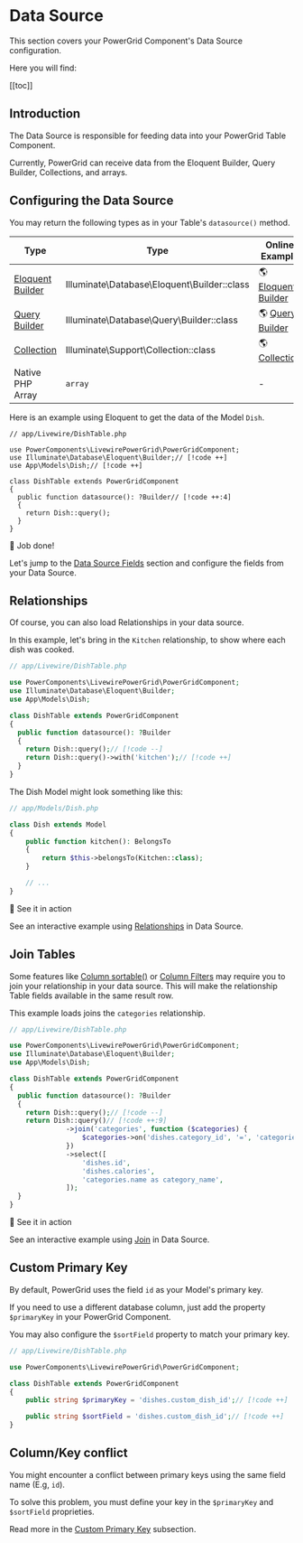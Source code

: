 # Data Source

This section covers your PowerGrid Component's Data Source configuration.

Here you will find:

[[toc]]

## Introduction

The Data Source is responsible for feeding data into your PowerGrid Table Component.

Currently, PowerGrid can receive data from the Eloquent Builder, Query Builder, Collections, and arrays.

## Configuring the Data Source

You may return the following types as in your Table's `datasource()` method.

| Type      | Type                                         | Online Example                                                       |
| ---------------- | -------------------------------------------- | -------------------------------------------------------------------- |
| [Eloquent Builder](https://laravel.com/docs/eloquent) | Illuminate\Database\Eloquent\Builder::class | 🌎 [Eloquent Builder](https://demo.livewire-powergrid.com/examples/datasource-relationship) |
| [Query Builder](https://laravel.com/docs/queries)    | Illuminate\Database\Query\Builder::class    | 🌎 [Query Builder](https://demo.livewire-powergrid.com/examples/datasource-query-builder)   |
| [Collection](https://laravel.com/docs/collections)       | Illuminate\Support\Collection::class        | 🌎 [Collection](https://demo.livewire-powergrid.com/examples/datasource-collection)         |
| Native PHP Array | `array`                                        | -                                                                    |

Here is an example using Eloquent to get the data of the Model `Dish`.

```php{9-12}
// app/Livewire/DishTable.php

use PowerComponents\LivewirePowerGrid\PowerGridComponent;
use Illuminate\Database\Eloquent\Builder;// [!code ++]
use App\Models\Dish;// [!code ++]

class DishTable extends PowerGridComponent
{
  public function datasource(): ?Builder// [!code ++:4]
  {
    return Dish::query();
  }
}
```

<div class="success custom-block">
  <p class="custom-block-title">🎉 Job done!</p>
  <p>Let's jump to the <a href="/table-component/data-source-fields">Data Source Fields</a> section and configure the fields from your Data Source.</p>
</div>

## Relationships

Of course, you can also load Relationships in your data source.

In this example, let's bring in the `Kitchen` relationship, to show where each dish was cooked.

```php
// app/Livewire/DishTable.php

use PowerComponents\LivewirePowerGrid\PowerGridComponent;
use Illuminate\Database\Eloquent\Builder;
use App\Models\Dish;

class DishTable extends PowerGridComponent
{
  public function datasource(): ?Builder
  {
    return Dish::query();// [!code --]
    return Dish::query()->with('kitchen');// [!code ++]
  }
}
```

The Dish Model might look something like this:

```php
// app/Models/Dish.php

class Dish extends Model
{
    public function kitchen(): BelongsTo
    {
        return $this->belongsTo(Kitchen::class);
    }

    // ...
}
```

<div class="onlinedemo custom-block">
  <p class="custom-block-title">🚀 See it in action</p>
  <p>See an interactive example using  <a target="_blank" href="https://demo.livewire-powergrid.com/examples/datasource-relationship">Relationships</a> in Data Source.</p>

</div>

## Join Tables

Some features like [Column sortable()](/table-component/component-columns.html#sortable) or [Column Filters](/table-features/filters.html) may require you to join your relationship in your data source. This will make the relationship Table fields available in the same result row.

This example loads joins the `categories` relationship.

```php
// app/Livewire/DishTable.php

use PowerComponents\LivewirePowerGrid\PowerGridComponent;
use Illuminate\Database\Eloquent\Builder;
use App\Models\Dish;

class DishTable extends PowerGridComponent
{
  public function datasource(): ?Builder
  {
    return Dish::query();// [!code --]
    return Dish::query()// [!code ++:9]
              ->join('categories', function ($categories) {
                  $categories->on('dishes.category_id', '=', 'categories.id');
              })
              ->select([
                  'dishes.id',
                  'dishes.calories',
                  'categories.name as category_name',
              ]);
  }
}
```

<div class="onlinedemo custom-block">
  <p class="custom-block-title">🚀 See it in action</p>
  <p>See an interactive example using  <a target="_blank" href="https://demo.livewire-powergrid.com/examples/datasource-join">Join</a> in Data Source.</p>

</div>

## Custom Primary Key

By default, PowerGrid uses the field `id` as your Model's primary key.

If you need to use a different database column, just add the property `$primaryKey` in your PowerGrid Component.

You may also configure the `$sortField` property to match your primary key.

```php
// app/Livewire/DishTable.php

use PowerComponents\LivewirePowerGrid\PowerGridComponent;

class DishTable extends PowerGridComponent
{
    public string $primaryKey = 'dishes.custom_dish_id';// [!code ++]

    public string $sortField = 'dishes.custom_dish_id';// [!code ++]
}
```

## Column/Key conflict

You might encounter a conflict between primary keys using the same field name (E.g,  `id`).

To solve this problem, you must define your key in the `$primaryKey` and `$sortField` proprieties.

Read more in the [Custom Primary Key](#custom-primary-key) subsection.

